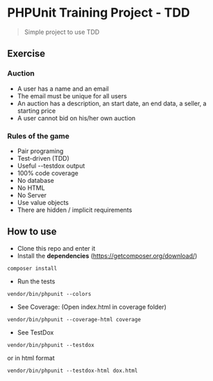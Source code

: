 # PHPUnit Training Project - TDD

> Simple project to use TDD

## Exercise

### Auction
- A user has a name and an email
- The email must be unique for all users
- An auction has a description, an start date, an end data, a seller, a starting price
- A user cannot bid on his/her own auction

### Rules of the game
- Pair programing
- Test-driven (TDD)
- Useful --testdox output
- 100% code coverage
- No database
- No HTML
- No Server
- Use value objects
- There are hidden / implicit requirements


## How to use

- Clone this repo and enter it
- Install the **dependencies** (https://getcomposer.org/download/)
```
composer install
```

- Run the tests

```
vendor/bin/phpunit --colors
```

- See Coverage: (Open index.html in coverage folder)

```
vendor/bin/phpunit --coverage-html coverage
```

- See TestDox

```
vendor/bin/phpunit --testdox
```
or in html format
```
vendor/bin/phpunit --testdox-html dox.html
```